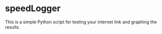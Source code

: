 # speedLogger

This is a simple Python script for testing your internet link and graphing
the results.
